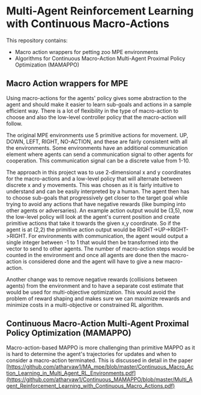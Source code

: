 # Multi-Agent Reinforcement Learning with Continuous Macro-Actions

This repository contains:
- Macro action wrappers for petting zoo MPE environments
- Algorithms for Continuous Macro-Action Multi-Agent Proximal Policy Optimization (MAMAPPO)

## Macro Action wrappers for MPE
Using macro-actions for the agents' policy gives some abstraction to the agent and should make it easier to learn sub-goals and actions in a sample efficient way. There is a lot of flexibility in the type of macro-action to choose and also the low-level controller policy that the macro-action will follow. 

The original MPE environments use 5 primitive actions for movement. UP, DOWN, LEFT, RIGHT, NO-ACTION, and these are fairly consistent with all the environments. Some environments have  an additional communication element where agents can send a communication signal to other agents for cooperation. This communication signal can be a discrete value from 1-10.

The approach in this project was to use 2-dimensional x and y coordinates for the macro-actions and a low-level policy that will alternate between discrete x and y movements. This was chosen as it is fairly intuitive to understand and can be easily interpreted by a human. The agent then has to choose sub-goals that progressively get closer to the target goal while trying to avoid any actions that have negative rewards (like bumping into other agents or adversaries). An example action output would be (3,5), now the low-level policy will look at the agent's current position and create primitive actions that take it towards the given x,y coordinate. So if the agent is at (2,2) the primitive action output would be RIGHT->UP->RIGHT->RIGHT. For environments with communication,  the agent would output a single integer between -1 to 1 that would then be transformed into the vector to send to other agents.  The number of macro-action steps would be counted in the environment and once all agents are done then the macro-action is considered done and the agent will have to give a new macro-action. 

Another change was to remove negative rewards (collisions between agents) from the environment and to have a separate cost estimate that would be used for multi-objective optimization. This would avoid the problem of reward shaping and makes sure we can maximize rewards and minimize costs in a multi-objective  or constrained RL algorithm. 

## Continuous Macro-Action Multi-Agent Proximal Policy Optimization (MAMAPPO)

Macro-action-based MAPPO is more challenging than primitive MAPPO as it is hard to determine the agent's trajectories for updates and when to consider a macro-action terminated. This is discussed in detail in the paper [https://github.com/atharvaw1/MA_mpe/blob/master/Continuous_Macro_Action_Learning_in_Multi_Agent_RL_Environments.pdf](https://github.com/atharvaw1/Continuous_MAMAPPO/blob/master/Multi_Agent_Reinforcement_Learning_with_Continuous_Macro_Actions.pdf)

